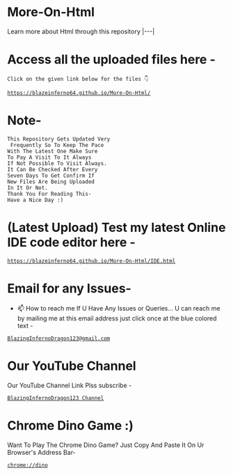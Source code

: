 # More-On-Html
 Learn more about Html through this repository 
 |---|

# Access all the uploaded files here -

`
Click on the given link below for the files 👇
`

<a href="https://blazeinferno64.github.io/More-On-Html/">

```
https://blazeinferno64.github.io/More-On-Html/
```
</a>

# Note-
```
This Repository Gets Updated Very
 Frequently So To Keep The Pace 
With The Latest One Make Sure 
To Pay A Visit To It Always
If Not Possible To Visit Always. 
It Can Be Checked After Every 
Seven Days To Get Confirm If 
New Files Are Being Uploaded 
In It Or Not. 
Thank You For Reading This-
Have a Nice Day :)
```

# (Latest Upload) Test my latest Online IDE code editor here -

<a href="https://blazeinferno64.github.io/More-On-Html/IDE.html">

```
https://blazeinferno64.github.io/More-On-Html/IDE.html
```
</a>

# Email for any Issues-
- 📫 How to reach me If U Have Any Issues or Queries... U can reach me by mailing me at this email address just click once at the blue colored text - <a href="mailto:bibhabbarua@gmail.com">
```
BlazingInfernoDragon123@gmail.com
```
</a>

# Our YouTube Channel 
Our YouTube Channel Link Plss subscribe -
<a href="https://youtube.com/channel/UC94rjmYz21IBREgkLaQ7NVA">
```
BlazingInfernoDragon123 Channel
```
</a>

# Chrome Dino Game :)
Want To Play The Chrome Dino Game? Just Copy And Paste It On Ur Browser's Address Bar-
<a href="chrome://dino">
```
chrome://dino
```
</a>
